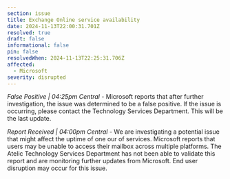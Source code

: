 ```yaml
---
section: issue
title: Exchange Online service availability
date: 2024-11-13T22:00:31.701Z
resolved: true
draft: false
informational: false
pin: false
resolvedWhen: 2024-11-13T22:25:31.706Z
affected:
  - Microsoft
severity: disrupted
---
```

*False Positive | 04:25pm Central* - Microsoft reports that after further investigation, the issue was determined to be a false positive. If the issue is occurring, please contact the Technology Services Department. This will be the last update.

*Report Received | 04:00pm Central* - We are investigating a potential issue that might affect the uptime of one our of services. Microsoft reports that users may be unable to access their mailbox across multiple platforms. The Atelic Technology Services Department has not been able to validate this report and are monitoring further updates from Microsoft. End user disruption may occur for this issue.